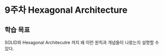 # 9주차 **Hexagonal Architecture**

## 학습 목표

SOLID와 Hexagonal Architecutre 까지 왜 이런 원칙과 개념들이 나왔는지 설명할 수 있다.
